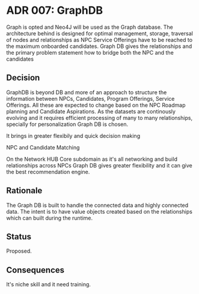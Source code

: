 # ADR 007: GraphDB

Graph is opted and Neo4J will be used as the Graph database.
The architecture behind is designed for optimal management, storage, traversal of nodes and relationships as NPC Service Offerings have to be reached to the maximum onboarded candidates. Graph DB gives the relationships and the primary problem statement how to bridge both the NPC and the candidates 

## Decision 

GraphDB is beyond DB and more of an approach to structure the information between NPCs, Candidates, Program Offerings, Service Offerings. All these are expected to change based on the NPC Roadmap planning and Candidate Aspirations. As the datasets are continously evolving and it requires efficient processing of many to many relationships, specially for personalization Graph DB is chosen.

It brings in greater flexibily and quick decision making

NPC and Candidate Matching

On the Network HUB Core subdomain as it's all networking and build relationships across NPCs Graph DB gives greater flexibility and it can give the best recommendation engine. 

## Rationale 

The Graph DB is built to handle the connected data and highly connected data. The intent is to have value objects created based on the relationships which can built during the runtime.

## Status
Proposed. 

## Consequences
It's niche skill and it need training.

